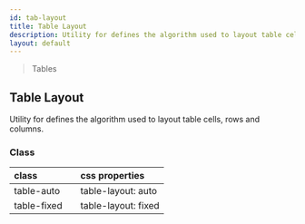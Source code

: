 ```yaml
---
id: tab-layout
title: Table Layout
description: Utility for defines the algorithm used to layout table cells, rows and columns.
layout: default
---
```


> Tables

## Table Layout

Utility for defines the algorithm used to layout table cells, rows and columns.

### Class

| <span class="px-3 py-1 text-white bg-charcoal-100 rounded-full">class</span> | | <span class="px-3 py-1 text-white bg-charcoal-100 rounded-full">css properties</span> |
|:--|:--|:--|
| table-auto |  | table-layout: auto |
| table-fixed |  | table-layout: fixed |
